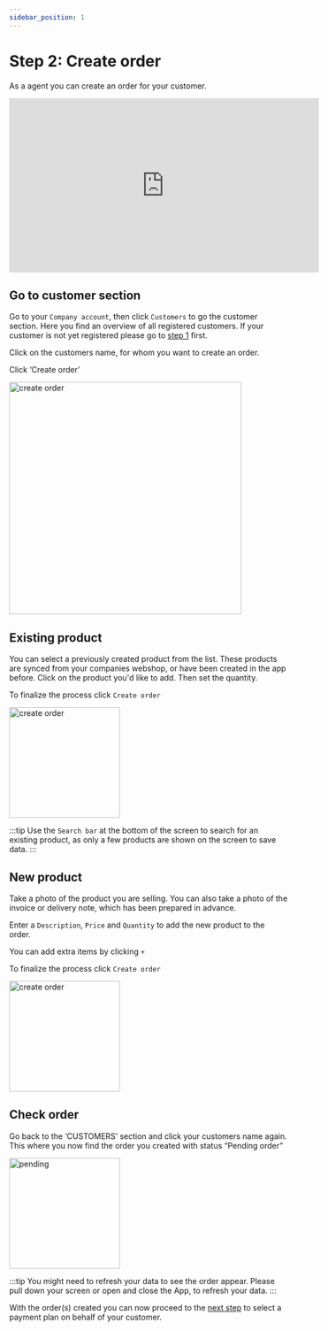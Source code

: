 ```yaml
---
sidebar_position: 1
---
```


# Step 2: Create order

As a agent you can create an order for your customer. 

<iframe width="560" height="315" src="https://www.youtube.com/embed/V8yC4mpr_A4" title="YouTube video player" frameborder="0" allow="accelerometer; autoplay; clipboard-write; encrypted-media; gyroscope; picture-in-picture; fullscreen"></iframe>

## Go to customer section
Go to your `Company account`, then click `Customers` to go the customer section. Here you find an overview of all registered customers. If your customer is not yet registered please go to [step 1](/docs/seller/register) first.

Click on the customers name, for whom you want to create an order.

Click ‘Create order’

<img src="/ordering/createorder.png" alt="create order" width="420"/>

## Existing product

You can select a previously created product from the list. These products are synced from your companies webshop, or have been created in the app before. Click on the product you'd like to add. Then set the quantity.  

To finalize the process click `Create order`

<img src="/ordering/selectproduct.png" alt="create order" width="200"/>

:::tip
Use the `Search bar` at the bottom of the screen to search for an existing product, as only a few products are shown on the screen to save data.
:::

## New product

Take a photo of the product you are selling. You can also take a photo of the invoice or delivery note, which has been prepared in advance.

Enter a `Description`, `Price` and `Quantity` to add the new product to the order.

You can add extra items by clicking `+`

To finalize the process click `Create order`

<img src="/ordering/createproduct.png" alt="create order" width="200"/>

## Check order

Go back to the ‘CUSTOMERS’ section and click your customers name again.
This where you now find the order you created with status “Pending order”

<img src="/ordering/agentpendingorder.png" alt="pending" width="200"/>

:::tip
You might need to refresh your data to see the order appear. Please pull down your screen or open and close the App, to refresh your data.
:::

With the order(s) created you can now proceed to the [next step](/docs/buyer/step-by-step-process/paymentplan) to select a payment plan on behalf of your customer.